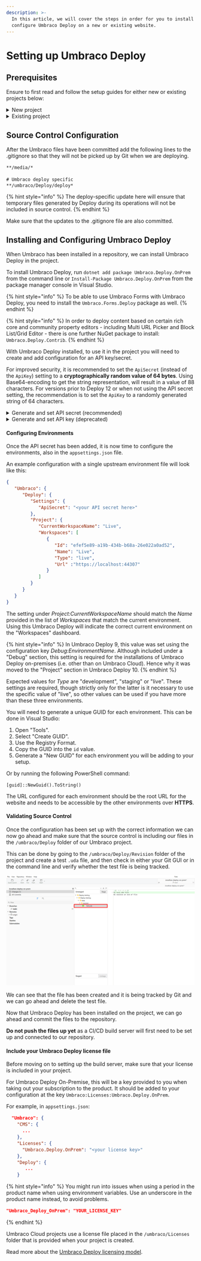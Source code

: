 ```yaml
---
description: >-
  In this article, we will cover the steps in order for you to install and
  configure Umbraco Deploy on a new or existing website.
---
```


# Setting up Umbraco Deploy

## Prerequisites

Ensure to first read and follow the setup guides for either new or existing projects below:

<details>

<summary>New project</summary>

Here we will cover how to install and set up Umbraco Deploy on a new website.

#### Requirement

* Visual Studio 2017 v15.9.6 or later
* Umbraco Deploy license
* SQL Server Database

**Set up the Git repository and Umbraco project**

The first step to get Umbraco Deploy up and running is to set up a GitHub repository. This will store the source code and serve as our environment for setting up a CI/CD pipeline, following the GitHub Actions example.

1. Using the Visual Studio template, set up a GitHub repository with a .gitignore file.
2. Clone down the repository to your local machine.
3. Create a new Umbraco project.
4. Run the project.
5. Choose to use a custom SQL connection string pointing to your local database.
6. Commit the files so they are ready to be pushed up once we have set up the build server.

When Umbraco has been installed in a repository, we can continue to install and configure Umbraco Deploy in the project.

</details>

<details>

<summary>Existing project</summary>

Here we will cover the steps in order for you to install Umbraco deploy on your already existing website with content.

We will cover how to install and set up Umbraco deploy on your website and how to generate the UDA files based on your production website's database.

#### Requirement

* Visual Studio 2017 v15.9.6 or later
* Umbraco Deploy license
* Copy of your production site's database
* Copy of views, CSS, and scripts folder from production

**Step 1: Install Umbraco Deploy on Existing site**

To install Umbraco Deploy on an existing site there are additional steps that need to be taken so Umbraco Deploy can run with your website. On an existing Umbraco website, there is already a set of Document Types, Templates, and Data Types with IDs in the database. In order for Umbraco Deploy to work with your website, you will need to make sure that these IDs are in sync between the different environments that you want to add to your setup.

1. Make a copy of the database on the production site.
2. Download your `/Views` folder as well as the folders holding your css files and scripts.

When the production database, folder, and files have been copied down, it's time to set up a git repository and a new Umbraco project.

**Step 2: Set up Git repository and Umbraco project**

The next step to get Umbraco Deploy up and running is to set up a repository and install Umbraco into it.

1. Set up a repository with a .gitignore file using the Visual Studio template.
2. Clone down the repository to your local machine.
3. Create a new Umbraco project.
4. Use the copy of your production Database when setting up the database for the empty project.
5. Add the `/Views` folder as well as the folders holding your css files and scripts.
6. Commit the files so they are ready to be pushed up once you have set up the build server.
7. Run the project.

When Umbraco has been installed in a repository, we can continue to install and configure Umbraco Deploy in the project.

</details>

## Source Control Configuration

After the Umbraco files have been committed add the following lines to the .gitignore so that they will not be picked up by Git when we are deploying.

```
**/media/*

# Umbraco deploy specific
**/umbraco/Deploy/deploy*
```

{% hint style="info" %}
The deploy-specific update here will ensure that temporary files generated by Deploy during its operations will not be included in source control.
{% endhint %}

Make sure that the updates to the .gitignore file are also committed.

## Installing and Configuring Umbraco Deploy

When Umbraco has been installed in a repository, we can install Umbraco Deploy in the project.

To install Umbraco Deploy, run `dotnet add package Umbraco.Deploy.OnPrem` from the command line or `Install-Package Umbraco.Deploy.OnPrem` from the package manager console in Visual Studio.

{% hint style="info" %}
To be able to use Umbraco Forms with Umbraco Deploy, you need to install the `Umbraco.Forms.Deploy` package as well.
{% endhint %}

{% hint style="info" %}
In order to deploy content based on certain rich core and community property editors - including Multi URL Picker and Block List/Grid Editor - there is one further NuGet package to install: `Umbraco.Deploy.Contrib`.
{% endhint %}

With Umbraco Deploy installed, to use it in the project you will need to create and add configuration for an API key/secret.

For improved security, it is recommended to set the `ApiSecret` (instead of the `ApiKey`) setting to a **cryptographically random value of 64 bytes**. Using Base64-encoding to get the string representation, will result in a value of 88 characters. For versions prior to Deploy 12 or when not using the API secret setting, the recommendation is to set the `ApiKey` to a randomly generated string of 64 characters.

<details>

<summary>Generate and set API secret (recommended)</summary>

You can use the following C# code to generate the API secret:

```csharp
using System;
using System.Security.Cryptography;

byte[] secret = new byte[64];
RandomNumberGenerator.Create().GetBytes(secret);
string apiSecret = Convert.ToBase64String(secret);

Console.Write(apiSecret);
```

Or by running the following PowerShell command:
```pwsh
$secret = [byte[]]::new(64); [System.Security.Cryptography.RandomNumberGenerator]::Create().GetBytes($secret); return [System.Convert]::ToBase64String($secret)
```

This same Deploy API secret must be used on each environment for the website.

{% hint style="info" %}
We strongly recommend generating different secrets for different websites/projects.
{% endhint %}

The key should be applied in `appsettings.json`:

```json
{
  "Umbraco": {
    "Deploy": {
        "Settings": {
            "ApiSecret": "<your API secret here>",
        }
    }
  }
}
```

</details>

<details>

<summary>Generate and set API key (deprecated)</summary>

You can use the following C# code to generate the API key:

```csharp
using System;
using System.Security.Cryptography;

byte[] secret = new byte[32];
RandomNumberGenerator.Create().GetBytes(secret);

var apiKey = new StringBuilder(secret.Length * 2);
for (int i = 0; i < secret.Length; i++)
{
   apiKey.AppendFormat("{0:X2}", secret[i]);
}

Console.Write(apiKey.ToString());
```

Or by running the following PowerShell command:
```pwsh
$secret = [byte[]]::new(32); [System.Security.Cryptography.RandomNumberGenerator]::Create().GetBytes($secret); return -join ($secret | %{ '{0:X2}' -f $_ })
```

This same Deploy API key must be used on each environment for the website.

{% hint style="info" %}
We strongly recommend generating different keys for different websites/projects.
{% endhint %}

The key should be applied in `appsettings.json`:

```json
{
  "Umbraco": {
    "Deploy": {
        "Settings": {
            "ApiKey": "<your API key here>",
        }
    }
  }
}
```

</details>

#### Configuring Environments

Once the API secret has been added, it is now time to configure the environments, also in the `appsettings.json` file.

An example configuration with a single upstream environment file will look like this:

```json
{
   "Umbraco": {
      "Deploy": {
         "Settings": {
            "ApiSecret": "<your API secret here>"
         },
         "Project": {
            "CurrentWorkspaceName": "Live",
            "Workspaces": [
               {
                  "Id": "efef5e89-a19b-434b-b68a-26e022a0ad52",
                  "Name": "Live",
                  "Type": "live",
                  "Url" :"https://localhost:44307"
               }
            ]
         }
      }
   }
}
```

The setting under _Project:CurrentWorkspaceName_ should match the _Name_ provided in the list of _Workspaces_ that match the current environment. Using this Umbraco Deploy will indicate the correct current environment on the "Workspaces" dashboard.

{% hint style="info" %}
In Umbraco Deploy 9, this value was set using the configuration key _Debug:EnvironmentName_. Although included under a "Debug" section, this setting is required for the installations of Umbraco Deploy on-premises (i.e. other than on Umbraco Cloud). Hence why it was moved to the "Project" section in Umbraco Deploy 10.
{% endhint %}

Expected values for _Type_ are "development", "staging" or "live". These settings are required, though strictly only for the latter is it necessary to use the specific value of "live", so other values can be used if you have more than these three environments.

You will need to generate a unique GUID for each environment. This can be done in Visual Studio:

1. Open "Tools".
2. Select "Create GUID".
3. Use the Registry Format.
4. Copy the GUID into the `id` value.
5. Generate a "New GUID" for each environment you will be adding to your setup.

Or by running the following PowerShell command:
```pwsh
[guid]::NewGuid().ToString()
```

The URL configured for each environment should be the root URL for the website and needs to be accessible by the other environments over **HTTPS**.

#### Validating Source Control

Once the configuration has been set up with the correct information we can now go ahead and make sure that the source control is including our files in the `/umbraco/Deploy` folder of our Umbraco project.

This can be done by going to the `/umbraco/Deploy/Revision` folder of the project and create a test `.uda` file, and then check in either your Git GUI or in the command line and verify whether the test file is being tracked.

![Test UDA file](images/test-UDA.png)

We can see that the file has been created and it is being tracked by Git and we can go ahead and delete the test file.

Now that Umbraco Deploy has been installed on the project, we can go ahead and commit the files to the repository.

**Do not push the files up yet** as a CI/CD build server will first need to be set up and connected to our repository.

#### Include your Umbraco Deploy license file

Before moving on to setting up the build server, make sure that your license is included in your project.

For Umbraco Deploy On-Premise, this will be a key provided to you when taking out your subscription to the product. It should be added to your configuration at the key `Umbraco:Licenses:Umbraco.Deploy.OnPrem`.

For example, in `appsettings.json`:

```json
  "Umbraco": {
    "CMS": {
      ...
    },
    "Licenses": {
      "Umbraco.Deploy.OnPrem": "<your license key>"
    },
    "Deploy": {
       ...
    }
```

{% hint style="info" %}
You might run into issues when using a period in the product name when using environment variables. Use an underscore in the product name instead, to avoid problems.

```json
"Umbraco_Deploy_OnPrem": "YOUR_LICENSE_KEY"
```
{% endhint %}

Umbraco Cloud projects use a license file placed in the `/umbraco/Licenses` folder that is provided when your project is created.

Read more about the [Umbraco Deploy licensing model](../installation/the-licensing-model.md).
